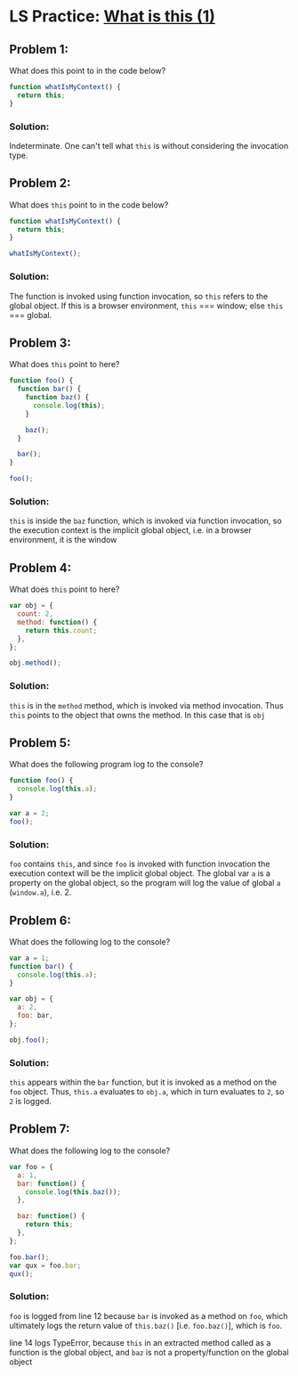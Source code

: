 # LS Practice: [What is this (1)](https://launchschool.com/lessons/c9200ad2/assignments/82f593ef)

## Problem 1:

What does this point to in the code below?

```javascript
function whatIsMyContext() {
  return this;
}
```

### Solution:

Indeterminate.  One can't tell what `this` is without considering the invocation type.

## Problem 2:

What does `this` point to in the code below?

```javascript
function whatIsMyContext() {
  return this;
}

whatIsMyContext();
```

### Solution:

The function is invoked using function invocation, so `this` refers to the global object. If this is a browser environment, `this` === window; else `this` === global.

## Problem 3:

What does `this` point to here?

```javascript
function foo() {
  function bar() {
    function baz() {
      console.log(this);
    }

    baz();
  }

  bar();
}

foo();
```

### Solution:

`this`  is inside the `baz` function, which is invoked via function invocation, so the execution context is the implicit global object, i.e. in a browser environment, it is the window

## Problem 4:

What does `this` point to here?

```javascript
var obj = {
  count: 2,
  method: function() {
    return this.count;
  },
};

obj.method();
```

### Solution:

`this` is in the `method` method, which is invoked via method invocation. Thus
`this` points to the object that owns the method.  In this case that is `obj`

## Problem 5:

What does the following program log to the console?

```javascript
function foo() {
  console.log(this.a);
}

var a = 2;
foo();
```

### Solution:

`foo` contains `this`, and since `foo` is invoked with function invocation the execution context will be the implicit global object. The global var `a` is a property on the global object, so the program will log the value of global `a` (`window.a`), i.e. 2.


## Problem 6:

What does the following log to the console?

```javascript
var a = 1;
function bar() {
  console.log(this.a);
}

var obj = {
  a: 2,
  foo: bar,
};

obj.foo();
```

### Solution:

`this` appears within the `bar` function, but it is invoked as a method on the `foo` object. Thus, `this.a` evaluates to `obj.a`, which in turn evaluates to `2`, so `2` is logged.

## Problem 7:

What does the following log to the console?

```javascript
var foo = {
  a: 1,
  bar: function() {
    console.log(this.baz());
  },

  baz: function() {
    return this;
  },
};

foo.bar();
var qux = foo.bar;
qux();
```

### Solution:

`foo` is logged from line 12 because `bar` is invoked as a method on `foo`, which ultimately logs the return value of `this.baz()` [i.e. `foo.baz()`], which is `foo`.

line 14 logs TypeError, because `this` in an extracted method called as a function is the global object, and `baz` is not a property/function on the global object
